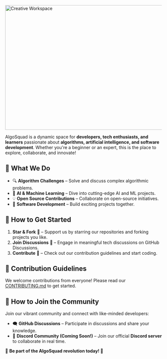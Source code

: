 
<img src="https://github.com/user-attachments/assets/03d14c7c-d91a-4a15-ae40-55a32c04ece3" alt="Creative Workspace" width="800" height="400">




AlgoSquad is a dynamic space for **developers, tech enthusiasts, and learners** passionate about **algorithms, artificial intelligence, and software development**. Whether you're a beginner or an expert, this is the place to explore, collaborate, and innovate!

## 🌟 What We Do
- 🔍 **Algorithm Challenges** – Solve and discuss complex algorithmic problems.
- 🤖 **AI & Machine Learning** – Dive into cutting-edge AI and ML projects.
- 💡 **Open Source Contributions** – Collaborate on open-source initiatives.
- 🚀 **Software Development** – Build exciting projects together.

## 📌 How to Get Started
1. **Star & Fork** 🌟 – Support us by starring our repositories and forking projects you like.
2. **Join Discussions** 💬 – Engage in meaningful tech discussions on GitHub Discussions.
3. **Contribute** 🔧 – Check out our contribution guidelines and start coding.

## 🤝 Contribution Guidelines
We welcome contributions from everyone! Please read our [CONTRIBUTING.md](CONTRIBUTING.md) to get started.

## 🔗 How to Join the Community
Join our vibrant community and connect with like-minded developers:
- 🗨️ **GitHub Discussions** – Participate in discussions and share your knowledge.
- 💬 **Discord Community (Coming Soon!)** – Join our official **Discord server** to collaborate in real time.

📌 **Be part of the AlgoSquad revolution today! 🚀**

